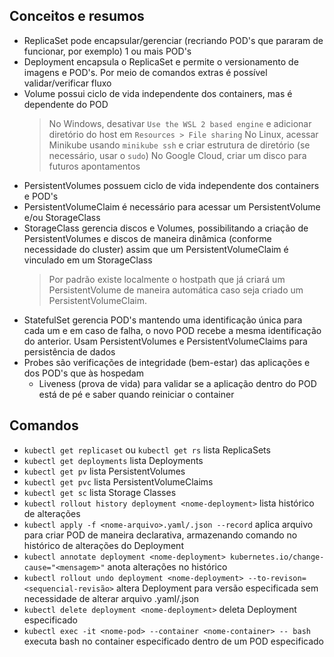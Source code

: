 ## Conceitos e resumos
- ReplicaSet pode encapsular/gerenciar (recriando POD's que pararam de funcionar, por exemplo) 1 ou mais POD's
- Deployment encapsula o ReplicaSet e permite o versionamento de imagens e POD's. Por meio de comandos extras é possível validar/verificar fluxo
- Volume possui ciclo de vida independente dos containers, mas é dependente do POD
    >No Windows, desativar `Use the WSL 2 based engine` e adicionar diretório do host em `Resources > File sharing`
    No Linux, acessar Minikube usando `minikube ssh` e criar estrutura de diretório (se necessário, usar o `sudo`)
    No Google Cloud, criar um disco para futuros apontamentos
- PersistentVolumes possuem ciclo de vida independente dos containers e POD's
- PersistentVolumeClaim é necessário para acessar um PersistentVolume e/ou StorageClass
- StorageClass gerencia discos e Volumes, possibilitando a criação de PersistentVolumes e discos de maneira dinâmica (conforme necessidade do cluster) assim que um PersistentVolumeClaim é vinculado em um StorageClass
    >Por padrão existe localmente o hostpath que já criará um PersistentVolume de maneira automática caso seja criado um PersistentVolumeClaim.
- StatefulSet gerencia POD's mantendo uma identificação única para cada um e em caso de falha, o novo POD recebe a mesma identificação do anterior. Usam PersistentVolumes e PersistentVolumeClaims para persistência de dados
- Probes são verificações de integridade (bem-estar) das aplicações e dos POD's que às hospedam
    - Liveness (prova de vida) para validar se a aplicação dentro do POD está de pé e saber quando reiniciar o container

## Comandos
- `kubectl get replicaset` ou `kubectl get rs` lista ReplicaSets
- `kubectl get deployments` lista Deployments
- `kubectl get pv` lista PersistentVolumes
- `kubectl get pvc` lista PersistentVolumeClaims
- `kubectl get sc` lista Storage Classes
- `kubectl rollout history deployment <nome-deployment>` lista histórico de alterações
- `kubectl apply -f <nome-arquivo>.yaml/.json --record` aplica arquivo para criar POD de maneira declarativa, armazenando comando no histórico de alterações do Deployment
- `kubectl annotate deployment <nome-deployment> kubernetes.io/change-cause="<mensagem>"` anota alterações no histórico
- `kubectl rollout undo deployment <nome-deployment> --to-revison=<sequencial-revisão>` altera Deployment para versão especificada sem necessidade de alterar arquivo .yaml/.json
- `kubectl delete deployment <nome-deployment>` deleta Deployment especificado
- `kubectl exec -it <nome-pod> --container <nome-container> -- bash` executa bash no container especificado dentro de um POD especificado